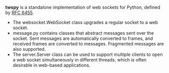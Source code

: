 **twspy** is a standalone implementation of web sockets for Python, defined by
[RFC 6455](http://tools.ietf.org/html/rfc6455).

- The websocket.WebSocket class upgrades a regular socket to a web socket.
- message.py contains classes that abstract messages sent over the socket.
  Sent messages are automatically converted to frames, and received frames are
  converted to messages. Fragmented messages are also supported.
- The server.Server class can be used to support multiple clients to open a
  web socket simultaneously in different threads, which is often desirable in
  web-based applications.
